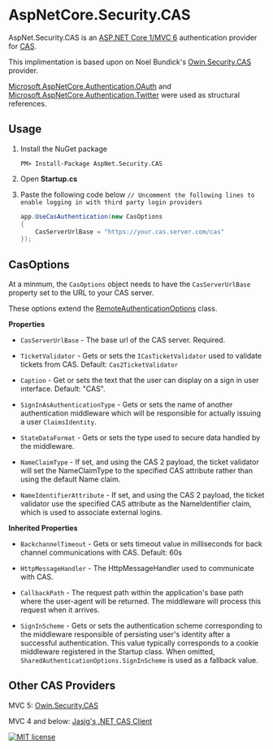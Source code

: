 AspNetCore.Security.CAS
===================

AspNet.Security.CAS is an [ASP.NET Core 1/MVC 6](http://docs.asp.net/en/1.0.0-rc2/) authentication provider for [CAS](https://github.com/Jasig/cas).

This implimentation is based upon on Noel Bundick's [Owin.Security.CAS](https://github.com/noelbundick/Owin.Security.CAS) provider.

[Microsoft.AspNetCore.Authentication.OAuth](https://github.com/aspnet/Security/tree/dev/src/Microsoft.AspNetCore.Authentication.Twitter) and [Microsoft.AspNetCore.Authentication.Twitter](https://github.com/aspnet/Security/tree/dev/src/Microsoft.AspNetCore.Authentication.Twitter) were used as structural references.

## Usage

1. Install the NuGet package

    `PM> Install-Package AspNet.Security.CAS`

1. Open **Startup.cs**

1. Paste the following code below `// Uncomment the following lines to enable logging in with third party login providers`


    ```c#
    app.UseCasAuthentication(new CasOptions
    {
        CasServerUrlBase = "https://your.cas.server.com/cas"
    });
    ```

## CasOptions

At a minmum, the `CasOptions` object needs to have the `CasServerUrlBase` property set to the URL to your CAS server.

These options extend the [RemoteAuthenticationOptions](https://github.com/aspnet/Security/blob/master/src/Microsoft.AspNetCore.Authentication/RemoteAuthenticationOptions.cs) class.

**Properties**

* `CasServerUrlBase` - The base url of the CAS server.  Required.

* `TicketValidator` - Gets or sets the `ICasTicketValidator` used to validate tickets from CAS. Default: `Cas2TicketValidator`

* `Caption` - Get or sets the text that the user can display on a sign in user interface.  Default: "CAS".

* `SignInAsAuthenticationType` - Gets or sets the name of another authentication middleware which will be responsible for actually issuing a user `ClaimsIdentity`.

* `StateDataFormat` - Gets or sets the type used to secure data handled by the middleware.

* `NameClaimType` - If set, and using the CAS 2 payload, the ticket validator will set the NameClaimType to the specified CAS attribute rather than using the default Name claim.

* `NameIdentifierAttribute` - If set, and using the CAS 2 payload, the ticket validator use the specified CAS attribute as the NameIdentifier claim, which is used to associate external logins.

**Inherited Properties**

* `BackchannelTimeout` - Gets or sets timeout value in milliseconds for back channel communications with CAS.  Default: 60s

* `HttpMessageHandler` - The HttpMessageHandler used to communicate with CAS.  

* `CallbackPath` - The request path within the application's base path where the user-agent will be returned.  The middleware will process this request when it arrives.

* `SignInScheme` - Gets or sets the authentication scheme corresponding to the middleware responsible of persisting user's identity after a successful authentication.  This value typically corresponds to a cookie middleware registered in the Startup class.  When omitted, `SharedAuthenticationOptions.SignInScheme` is used as a fallback value.

## Other CAS Providers

MVC 5: [Owin.Security.CAS](https://github.com/noelbundick/Owin.Security.CAS)

MVC 4 and below: [Jasig's .NET CAS Client](https://github.com/Jasig/dotnet-cas-client)


[![MIT license](https://img.shields.io/badge/license-MIT-blue.svg)](https://github.com/IUCrimson/AspNet.Security.CAS/blob/master/LICENSE.md)